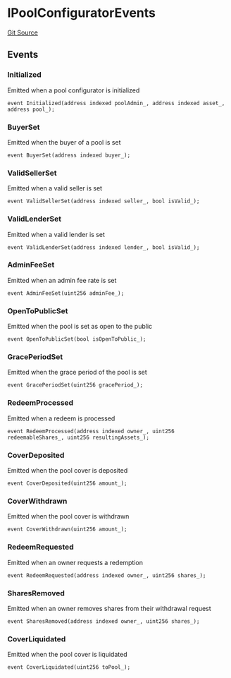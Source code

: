 # IPoolConfiguratorEvents

[Git Source](https://github.com/bsostech/isle/blob/1b9b42ecc99464a07a9859078c2c7bc923a6500d/docs/reference/interfaces/pool)

## Events

### Initialized

Emitted when a pool configurator is initialized

```solidity
event Initialized(address indexed poolAdmin_, address indexed asset_, address pool_);
```

### BuyerSet

Emitted when the buyer of a pool is set

```solidity
event BuyerSet(address indexed buyer_);
```

### ValidSellerSet

Emitted when a valid seller is set

```solidity
event ValidSellerSet(address indexed seller_, bool isValid_);
```

### ValidLenderSet

Emitted when a valid lender is set

```solidity
event ValidLenderSet(address indexed lender_, bool isValid_);
```

### AdminFeeSet

Emitted when an admin fee rate is set

```solidity
event AdminFeeSet(uint256 adminFee_);
```

### OpenToPublicSet

Emitted when the pool is set as open to the public

```solidity
event OpenToPublicSet(bool isOpenToPublic_);
```

### GracePeriodSet

Emitted when the grace period of the pool is set

```solidity
event GracePeriodSet(uint256 gracePeriod_);
```

### RedeemProcessed

Emitted when a redeem is processed

```solidity
event RedeemProcessed(address indexed owner_, uint256 redeemableShares_, uint256 resultingAssets_);
```

### CoverDeposited

Emitted when the pool cover is deposited

```solidity
event CoverDeposited(uint256 amount_);
```

### CoverWithdrawn

Emitted when the pool cover is withdrawn

```solidity
event CoverWithdrawn(uint256 amount_);
```

### RedeemRequested

Emitted when an owner requests a redemption

```solidity
event RedeemRequested(address indexed owner_, uint256 shares_);
```

### SharesRemoved

Emitted when an owner removes shares from their withdrawal request

```solidity
event SharesRemoved(address indexed owner_, uint256 shares_);
```

### CoverLiquidated

Emitted when the pool cover is liquidated

```solidity
event CoverLiquidated(uint256 toPool_);
```
